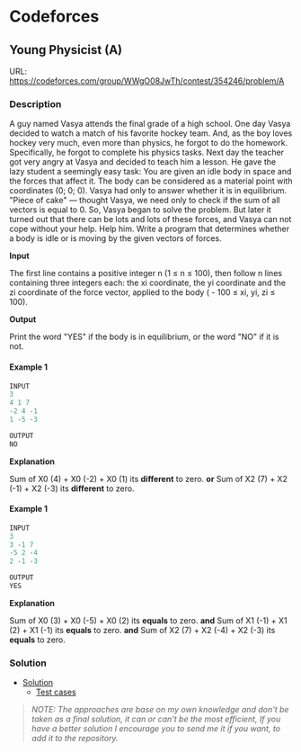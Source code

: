 # Codeforces

## Young Physicist (A)
URL: https://codeforces.com/group/WWgO08JwTh/contest/354246/problem/A

### Description
A guy named Vasya attends the final grade of a high school. One day Vasya decided to watch a match of his favorite hockey team. And, as the boy loves hockey very much, even more than physics, he forgot to do the homework. Specifically, he forgot to complete his physics tasks. Next day the teacher got very angry at Vasya and decided to teach him a lesson. He gave the lazy student a seemingly easy task: You are given an idle body in space and the forces that affect it. The body can be considered as a material point with coordinates (0; 0; 0). Vasya had only to answer whether it is in equilibrium. "Piece of cake" — thought Vasya, we need only to check if the sum of all vectors is equal to 0. So, Vasya began to solve the problem. But later it turned out that there can be lots and lots of these forces, and Vasya can not cope without your help. Help him. Write a program that determines whether a body is idle or is moving by the given vectors of forces.

**Input**

The first line contains a positive integer n (1 ≤ n ≤ 100), then follow n lines containing three integers each: the xi coordinate, the yi coordinate and the zi coordinate of the force vector, applied to the body ( - 100 ≤ xi, yi, zi ≤ 100).

**Output**

Print the word "YES" if the body is in equilibrium, or the word "NO" if it is not.

#### Example 1
```java
INPUT
3
4 1 7
-2 4 -1
1 -5 -3

OUTPUT
NO
```
**Explanation**

Sum of X0 (4) + X0 (-2) + X0 (1) its **different** to zero. **or**
Sum of X2 (7) + X2 (-1) + X2 (-3) its **different** to zero.

#### Example 1
```java
INPUT
3
3 -1 7
-5 2 -4
2 -1 -3

OUTPUT
YES
```
**Explanation**

Sum of X0 (3) + X0 (-5) + X0 (2) its **equals** to zero. **and**
Sum of X1 (-1) + X1 (2) + X1 (-1) its **equals** to zero. **and**
Sum of X2 (7) + X2 (-4) + X2 (-3) its **equals** to zero.

### Solution

* [Solution](Solution.java)
    * [Test cases](../../../../test/java/codeforces/youngphysicist/SolutionTest.java)

> *NOTE: The approaches are base on my own knowledge and don't be taken as a final solution, it can or can't be the most efficient, If you have a better solution I encourage you to send me it if you want, to add it to the repository.*  